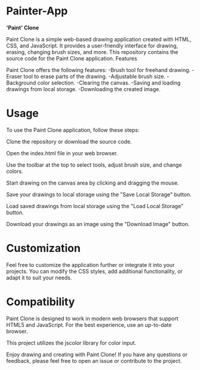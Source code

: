 # Painter-App
**'Paint' Clone**

Paint Clone is a simple web-based drawing application created with HTML, CSS, and JavaScript. It provides a user-friendly interface for drawing, erasing, changing brush sizes, and more. This repository contains the source code for the Paint Clone application.
Features

Paint Clone offers the following features:
-Brush tool for freehand drawing.
-Eraser tool to erase parts of the drawing.
-Adjustable brush size.
-Background color selection.
-Clearing the canvas.
-Saving and loading drawings from local storage.
-Downloading the created image.

# Usage

To use the Paint Clone application, follow these steps:

Clone the repository or download the source code.

Open the index.html file in your web browser.

Use the toolbar at the top to select tools, adjust brush size, and change colors.

Start drawing on the canvas area by clicking and dragging the mouse.

Save your drawings to local storage using the "Save Local Storage" button.

Load saved drawings from local storage using the "Load Local Storage" button.

Download your drawings as an image using the "Download Image" button.

# Customization

Feel free to customize the application further or integrate it into your projects. You can modify the CSS styles, add additional functionality, or adapt it to suit your needs.

# Compatibility

Paint Clone is designed to work in modern web browsers that support HTML5 and JavaScript. For the best experience, use an up-to-date browser.

This project utilizes the jscolor library for color input.

Enjoy drawing and creating with Paint Clone! If you have any questions or feedback, please feel free to open an issue or contribute to the project.
